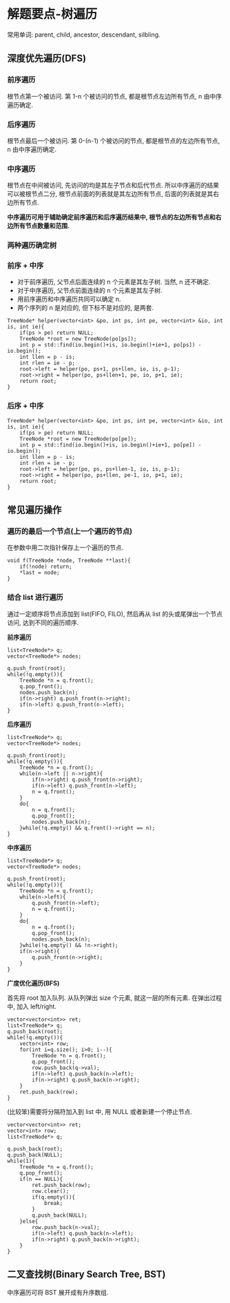 # 解题要点-树遍历

常用单词: parent, child, ancestor, descendant, silbling.

## 深度优先遍历(DFS)

### 前序遍历

根节点第一个被访问. 第 1-n 个被访问的节点, 都是根节点左边所有节点, n 由中序遍历确定.

### 后序遍历

根节点最后一个被访问. 第 0-(n-1) 个被访问的节点, 都是根节点的左边所有节点, n 由中序遍历确定.

### 中序遍历

根节点在中间被访问, 先访问的均是其左子节点和后代节点. 所以中序遍历的结果可以被根节点二分, 根节点前面的列表就是其左边所有节点, 后面的列表就是其右边所有节点.

**中序遍历可用于辅助确定前序遍历和后序遍历结果中, 根节点的左边所有节点和右边所有节点数量和范围.**

### 两种遍历确定树

### 前序 + 中序

* 对于前序遍历, 父节点后面连续的 n 个元素是其左子树. 当然, n 还不确定.
* 对于中序遍历, 父节点前面连续的 n 个元素是其左子树.
* 用前序遍历和中序遍历共同可以确定 n.
* 两个序列的 n 是对应的, 但下标不是对应的, 是两套.

````
TreeNode* helper(vector<int> &po, int ps, int pe, vector<int> &io, int is, int ie){
	if(ps > pe) return NULL;
	TreeNode *root = new TreeNode(po[ps]);
	int p = std::find(io.begin()+is, io.begin()+ie+1, po[ps]) - io.begin();
	int llen = p - is;
	int rlen = ie - p;
	root->left = helper(po, ps+1, ps+llen, io, is, p-1);
	root->right = helper(po, ps+llen+1, pe, io, p+1, ie);
	return root;
}
````

### 后序 + 中序

	TreeNode* helper(vector<int> &po, int ps, int pe, vector<int> &io, int is, int ie){
		if(ps > pe) return NULL;
		TreeNode *root = new TreeNode(po[pe]);
		int p = std::find(io.begin()+is, io.begin()+ie+1, po[pe]) - io.begin();
		int llen = p - is;
		int rlen = ie - p;
		root->left = helper(po, ps, ps+llen-1, io, is, p-1);
		root->right = helper(po, ps+llen, pe-1, io, p+1, ie);
		return root;
	}

## 常见遍历操作

### 遍历的最后一个节点(上一个遍历的节点)

在参数中用二次指针保存上一个遍历的节点.

	void f(TreeNode *node, TreeNode **last){
		if(!node) return;
		*last = node;
	}

### 结合 list 进行遍历

通过一定顺序将节点添加到 list(FIFO, FILO), 然后再从 list 的头或尾弹出一个节点访问, 达到不同的遍历顺序.

**前序遍历**

    list<TreeNode*> q;
	vector<TreeNode*> nodes;
	
	q.push_front(root);
	while(!q.empty()){
		TreeNode *n = q.front();
		q.pop_front();
		nodes.push_back(n);
		if(n->right) q.push_front(n->right);
		if(n->left) q.push_front(n->left);
	}

**后序遍历**

    list<TreeNode*> q;
	vector<TreeNode*> nodes;
	
	q.push_front(root);
	while(!q.empty()){
		TreeNode *n = q.front();
		while(n->left || n->right){
			if(n->right) q.push_front(n->right);
			if(n->left) q.push_front(n->left);
			n = q.front();
		}
		do{
			n = q.front();
			q.pop_front();
			nodes.push_back(n);
		}while(!q.empty() && q.front()->right == n);	
	}

**中序遍历**

	list<TreeNode*> q;
	vector<TreeNode*> nodes;
	
	q.push_front(root);
	while(!q.empty()){
		TreeNode *n = q.front();
		while(n->left){
			q.push_front(n->left);
			n = q.front();
		}
		do{
			n = q.front();
			q.pop_front();
			nodes.push_back(n);
		}while(!q.empty() && !n->right);
		if(n->right){
			q.push_front(n->right);
		}
	}

**广度优化遍历(BFS)**

首先将 root 加入队列. 从队列弹出 size 个元素, 就这一层的所有元素. 在弹出过程中, 加入 left/right.

    vector<vector<int>> ret;
	list<TreeNode*> q;
	q.push_back(root);
	while(!q.empty()){
		vector<int> row;
		for(int i=q.size(); i>0; i--){
			TreeNode *n = q.front();
			q.pop_front();
			row.push_back(q->val);
			if(n->left) q.push_back(n->left);
			if(n->right) q.push_back(n->right);
		}
		ret.push_back(row);
	}

(比较笨)需要将分隔符加入到 list 中, 用 NULL 或者新建一个停止节点.

	vector<vector<int>> ret;
	vector<int> row;
	list<TreeNode*> q;
	
	q.push_back(root);
	q.push_back(NULL);
	while(1){
		TreeNode *n = q.front();
		q.pop_front();
		if(n == NULL){
			ret.push_back(row);
			row.clear();
			if(q.empty()){
				break;
			}
			q.push_back(NULL);
		}else{
			row.push_back(n->val);
			if(n->left) q.push_back(n->left);
			if(n->right) q.push_back(n->right);
		}
	}

## 二叉查找树(Binary Search Tree, BST)

中序遍历可将 BST 展开成有升序数组.

